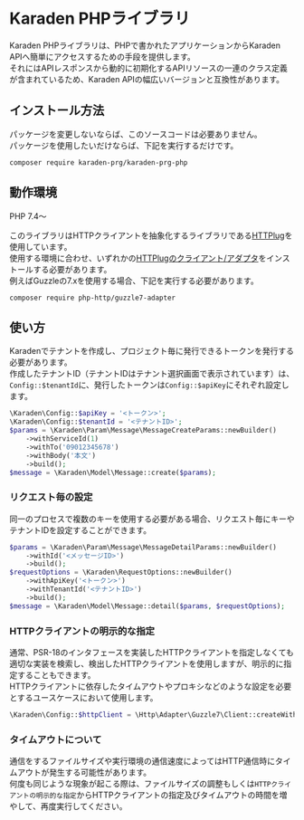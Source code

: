 # Karaden PHPライブラリ
Karaden PHPライブラリは、PHPで書かれたアプリケーションからKaraden APIへ簡単にアクセスするための手段を提供します。<br />
それにはAPIレスポンスから動的に初期化するAPIリソースの一連のクラス定義が含まれているため、Karaden APIの幅広いバージョンと互換性があります。
## インストール方法
パッケージを変更しないならば、このソースコードは必要ありません。<br />
パッケージを使用したいだけならば、下記を実行するだけです。
```
composer require karaden-prg/karaden-prg-php
```
## 動作環境
PHP 7.4～

このライブラリはHTTPクライアントを抽象化するライブラリである[HTTPlug](http://httplug.io/)を使用しています。<br />
使用する環境に合わせ、いずれかの[HTTPlugのクライアント/アダプタ](https://docs.php-http.org/en/latest/clients.html)をインストールする必要があります。<br />
例えばGuzzleの7.xを使用する場合、下記を実行する必要があります。
```
composer require php-http/guzzle7-adapter
```
## 使い方
Karadenでテナントを作成し、プロジェクト毎に発行できるトークンを発行する必要があります。<br />
作成したテナントID（テナントIDはテナント選択画面で表示されています）は、`Config::$tenantId`に、発行したトークンは`Config::$apiKey`にそれぞれ設定します。
```php
\Karaden\Config::$apiKey = '<トークン>';
\Karaden\Config::$tenantId = '<テナントID>';
$params = \Karaden\Param\Message\MessageCreateParams::newBuilder()
    ->withServiceId(1)
    ->withTo('09012345678')
    ->withBody('本文')
    ->build();
$message = \Karaden\Model\Message::create($params);
```
### リクエスト毎の設定
同一のプロセスで複数のキーを使用する必要がある場合、リクエスト毎にキーやテナントIDを設定することができます。
```php
$params = \Karaden\Param\Message\MessageDetailParams::newBuilder()
    ->withId('<メッセージID>')
    ->build();
$requestOptions = \Karaden\RequestOptions::newBuilder()
    ->withApiKey('<トークン>')
    ->withTenantId('<テナントID>')
    ->build();
$message = \Karaden\Model\Message::detail($params, $requestOptions);
```
### HTTPクライアントの明示的な指定
通常、PSR-18のインタフェースを実装したHTTPクライアントを指定しなくても適切な実装を検索し、検出したHTTPクライアントを使用しますが、明示的に指定することもできます。<br />
HTTPクライアントに依存したタイムアウトやプロキシなどのような設定を必要とするユースケースにおいて使用します。
```php
\Karaden\Config::$httpClient = \Http\Adapter\Guzzle7\Client::createWithConfig(['timeout' => <秒>]);
```
### タイムアウトについて
通信をするファイルサイズや実行環境の通信速度によってはHTTP通信時にタイムアウトが発生する可能性があります。<br />
何度も同じような現象が起こる際は、ファイルサイズの調整もしくは`HTTPクライアントの明示的な指定`からHTTPクライアントの指定及びタイムアウトの時間を増やして、再度実行してください。
